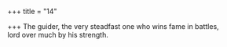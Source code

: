 +++
title = "14"

+++
The guider, the very steadfast one who wins fame in battles,  
lord over much by his strength.  